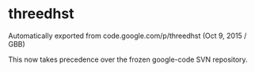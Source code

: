 # threedhst
Automatically exported from code.google.com/p/threedhst (Oct 9, 2015 / GBB)

This now takes precedence over the frozen google-code SVN repository.


